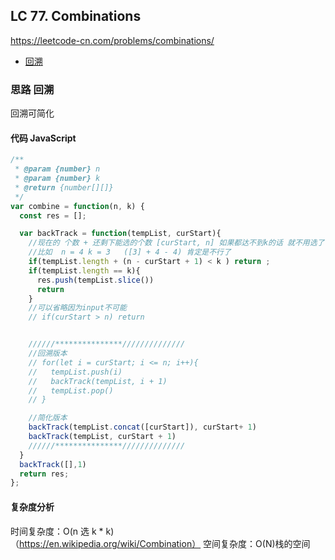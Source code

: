 ## LC 77. Combinations

https://leetcode-cn.com/problems/combinations/

- [回溯](#思路-回溯)

### 思路 回溯

回溯可简化

#### 代码 JavaScript

```JavaScript
/**
 * @param {number} n
 * @param {number} k
 * @return {number[][]}
 */
var combine = function(n, k) {
  const res = [];

  var backTrack = function(tempList, curStart){
    //现在的 个数 + 还剩下能选的个数 [curStart, n] 如果都达不到k的话 就不用选了
    //比如  n = 4 k = 3   ([3] + 4 - 4) 肯定是不行了
    if(tempList.length + (n - curStart + 1) < k ) return ;
    if(tempList.length == k){
      res.push(tempList.slice())
      return
    }
    //可以省略因为input不可能
    // if(curStart > n) return


    //////***************//////////////
    //回溯版本
    // for(let i = curStart; i <= n; i++){
    //   tempList.push(i)
    //   backTrack(tempList, i + 1)
    //   tempList.pop()
    // }

    //简化版本
    backTrack(tempList.concat([curStart]), curStart+ 1)
    backTrack(tempList, curStart + 1)
    //////***************//////////////
  }
  backTrack([],1)
  return res;
};

```

#### 复杂度分析

时间复杂度：O(n 选 k \* k) </br> （https://en.wikipedia.org/wiki/Combination）
空间复杂度：O(N)栈的空间
